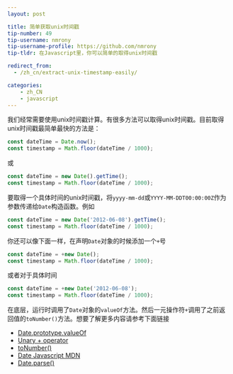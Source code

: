 ```yaml
---
layout: post

title: 简单获取unix时间戳
tip-number: 49
tip-username: nmrony
tip-username-profile: https://github.com/nmrony
tip-tldr: 在Javascript里，你可以简单的取得unix时间戳

redirect_from:
  - /zh_cn/extract-unix-timestamp-easily/

categories:
    - zh_CN
    - javascript
---
```



我们经常需要使用unix时间戳计算。有很多方法可以取得unix时间戳。目前取得unix时间戳最简单最快的方法是：

```js
const dateTime = Date.now();
const timestamp = Math.floor(dateTime / 1000);
```
或

```js
const dateTime = new Date().getTime();
const timestamp = Math.floor(dateTime / 1000);
```

要取得一个具体时间的unix时间戳，将`yyyy-mm-dd`或`YYYY-MM-DDT00:00:00Z`作为参数传递给`Date`构造函数。例如

```js
const dateTime = new Date('2012-06-08').getTime();
const timestamp = Math.floor(dateTime / 1000);
```

你还可以像下面一样，在声明`Date`对象的时候添加一个`+`号

```js
const dateTime = +new Date();
const timestamp = Math.floor(dateTime / 1000);
```
或者对于具体时间

```js
const dateTime = +new Date('2012-06-08');
const timestamp = Math.floor(dateTime / 1000);
```

在底层，运行时调用了`Date`对象的`valueOf`方法。然后一元操作符`+`调用了之前返回值的`toNumber()`方法。想要了解更多内容请参考下面链接

* [Date.prototype.valueOf](http://es5.github.io/#x15.9.5.8)
* [Unary + operator](http://es5.github.io/#x11.4.6)
* [toNumber()](http://es5.github.io/#x9.3)
* [Date Javascript MDN](https://developer.mozilla.org/en-US/docs/Web/JavaScript/Reference/Global_Objects/Date)
* [Date.parse()](https://developer.mozilla.org/en-US/docs/Web/JavaScript/Reference/Global_Objects/Date/parse)
